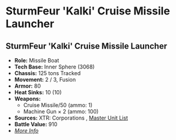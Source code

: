 # SturmFeur 'Kalki' Cruise Missile Launcher 

## SturmFeur 'Kalki' Cruise Missile Launcher 

- **Role:** Missile Boat 
- **Tech Base:** Inner Sphere (3068) 
- **Chassis:** 125 tons Tracked 
- **Movement:** 2 / 3, Fusion 
- **Armor:** 80 
- **Heat Sinks:** 10 (10) 
- **Weapons:** 
  - Cruise Missile/50 (ammo: 1) 
  - Machine Gun × 2 (ammo: 100) 
- **Sources:** XTR: Corporations , [Master Unit List](http://masterunitlist.info/Unit/Details/3112) 
- **Battle Value:** 910 
- [*More Info*](sturmfeur_kalki_cruise_missile_launcher/sturmfeur_kalki_cruise_missile_launcher.md) 

